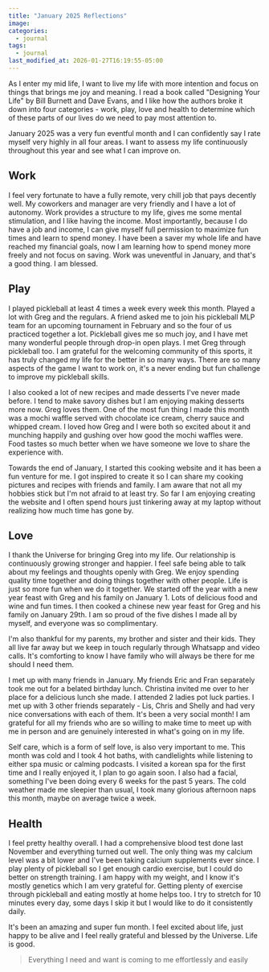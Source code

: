 ```yaml
---
title: "January 2025 Reflections"
image: 
categories:
  - journal
tags:
  - journal
last_modified_at: 2026-01-27T16:19:55-05:00
---
```



As I enter my mid life, I want to live my life with more intention and focus on things that brings me joy and meaning. I read a book called "Designing Your Life" by Bill Burnett and Dave Evans, and I like how the authors broke it down into four categories - work, play, love and health to determine which of these parts of our lives do we need to pay most attention to.


January 2025 was a very fun eventful month and I can confidently say I rate myself very highly in all four areas. I want to assess my life continuously throughout this year and see what I can improve on.


## Work
I feel very fortunate to have a fully remote, very chill job that pays decently well. My coworkers and manager are very friendly and I have a lot of autonomy. Work provides a structure to my life, gives me some mental stimulation, and I like having the income. Most importantly, because I do have a job and income, I can give myself full permission to maximize fun times and learn to spend money. I have been a saver my whole life and have reached my financial goals, now I am learning how to spend money more freely and not focus on saving.
Work was uneventful in January, and that's a good thing. I am blessed.

## Play 
I played pickleball at least 4 times a week every week this month. Played a lot with Greg and the regulars. A friend asked me to join his pickleball MLP team for an upcoming tournament in February and so the four of us practiced together a lot. Pickleball gives me so much joy, and I have met many wonderful people through drop-in open plays. I met Greg through pickleball too. I am grateful for the welcoming community of this sports, it has truly changed my life for the better in so many ways. There are so many aspects of the game I want to work on, it's a never ending but fun challenge to improve my pickleball skills.

I also cooked a lot of new recipes and made desserts I've never made before. I tend to make savory dishes but I am enjoying making desserts more now. Greg loves them. One of the most fun thing I made this month was a mochi waffle served with chocolate ice cream, cherry sauce and whipped cream. I loved how Greg and I were both so excited about it and munching happily and gushing over how good the mochi waffles were. Food tastes so much better when we have someone we love to share the experience with.

Towards the end of January, I started this cooking website and it has been a fun venture for me. I got inspired to create it so I can share my cooking pictures and recipes with friends and family. I am aware that not all my hobbies stick but I'm not afraid to at least try. So far I am enjoying creating the website and I often spend hours just tinkering away at my laptop without realizing how much time has gone by.

## Love
I thank the Universe for bringing Greg into my life. Our relationship is continuously growing stronger and happier. I feel safe being able to talk about my feelings and thoughts openly with Greg. We enjoy spending quality time together and doing things together with other people. Life is just so more fun when we do it together.
We started off the year with a new year feast with Greg and his family on January 1. Lots of delicious food and wine and fun times. I then cooked a chinese new year feast for Greg and his family on January 29th. I am so proud of the five dishes I made all by myself, and everyone was so complimentary.

I'm also thankful for my parents, my brother and sister and their kids. They all live far away but we keep in touch regularly through Whatsapp and video calls. It's comforting to know I have family who will always be there for me should I need them.

I met up with many friends in January. My friends Eric and Fran separately took me out for a belated birthday lunch. Christina invited me over to her place for a delicious lunch she made. I attended 2 ladies pot luck parties. I met up with 3 other friends separately - Lis, Chris and Shelly and had very nice conversations with each of them. It's been a very social month! 
I am grateful for all my friends who are so willing to make time to meet up with me in person and are genuinely interested in what's going on in my life.

Self care, which is a form of self love, is also very important to me. This month was cold and I took 4 hot baths, with candlelights while listening to either spa music or calming podcasts. I visited a korean spa for the first time and I really enjoyed it, I plan to go again soon. I also had a facial, something I've been doing every 6 weeks for the past 5 years. The cold weather made me sleepier than usual, I took many glorious afternoon naps this month, maybe on average twice a week.

## Health
I feel pretty healthy overall. I had a comprehensive blood test done last November and everything turned out well. The only thing was my calcium level was a bit lower and I've been taking calcium supplements ever since. I play plenty of pickleball so I get enough cardio exercise, but I could do better on strength training. 
I am happy with my weight, and I know it's mostly genetics which I am very grateful for. Getting plenty of exercise through pickleball and eating mostly at home helps too. 
I try to stretch for 10 minutes every day, some days I skip it but I would like to do it consistently daily.


It's been an amazing and super fun month. I feel excited about life, just happy to be alive and I feel really grateful and blessed by the Universe. Life is good.


> Everything I need and want is coming to me effortlessly and easily